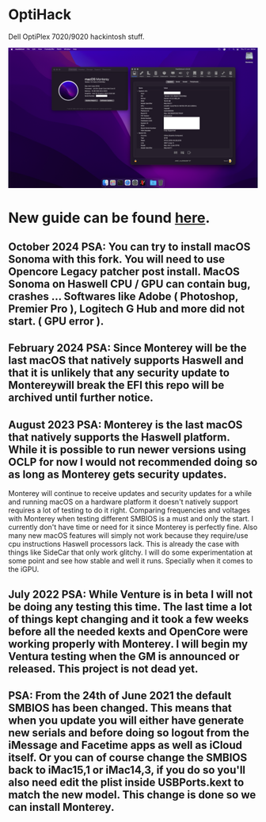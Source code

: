 # OptiHack
Dell OptiPlex 7020/9020 hackintosh stuff.

![Montedell](/images/Monterey.png?raw=true)

# New guide can be found [here](https://zearp.github.io/OptiHack/).

## October 2024 PSA: You can try to install macOS Sonoma with this fork. You will need to use Opencore Legacy patcher post install. MacOS Sonoma on Haswell CPU / GPU can contain bug, crashes ... Softwares like Adobe ( Photoshop, Premier Pro ), Logitech G Hub and more did not start. ( GPU error ).

## February 2024 PSA: Since Monterey will be the last macOS that natively supports Haswell and that it is unlikely that any security update to Montereywill break the EFI this repo will be archived until further notice.

## August 2023 PSA: Monterey is the last macOS that natively supports the Haswell platform. While it is possible to run newer versions using OCLP for now I would not recommended doing so as long as Monterey gets security updates.

Monterey will continue to receive updates and security updates for a while and running macOS on a hardware platform it doesn't natively support requires a lot of testing to do it right. Comparing frequencies and voltages with Monterey when testing different SMBIOS is a must and only the start. I currently don't have time or need for it since Monterey is perfectly fine. Also many new macOS features will simply not work because they require/use cpu instructions Haswell processors lack. This is already the case with things like SideCar that only work glitchy. I will do some experimentation at some point and see how stable and well it runs. Specially when it comes to the iGPU.

## July 2022 PSA: While Venture is in beta I will not be doing any testing this time. The last time a lot of things kept changing and it took a few weeks before all the needed kexts and OpenCore were working properly with Monterey. I will begin my Ventura testing when the GM is announced or released. This project is not dead yet.

## PSA: From the 24th of June 2021 the default SMBIOS has been changed. This means that when you update you will either have generate new serials and before doing so logout from the iMessage and Facetime apps as well as iCloud itself. Or you can of course change the SMBIOS back to iMac15,1 or iMac14,3, if you do so you'll also need edit the plist inside USBPorts.kext to match the new model. This change is done so we can install Monterey.



